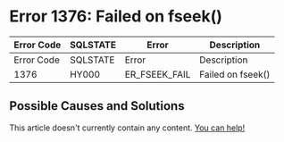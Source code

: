 
# Error 1376: Failed on fseek()


| Error Code | SQLSTATE | Error | Description |
| --- | --- | --- | --- |
| Error Code | SQLSTATE | Error | Description |
| 1376 | HY000 | ER_FSEEK_FAIL | Failed on fseek() |




## Possible Causes and Solutions


This article doesn't currently contain any content. [You can help!](/kb/en/writing-and-editing-knowledge-base-articles/)

